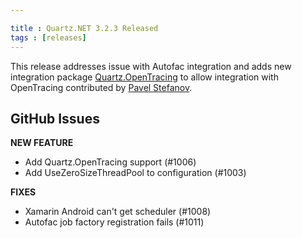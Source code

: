 ```yaml
---

title : Quartz.NET 3.2.3 Released
tags : [releases]
---
```


This release addresses issue with Autofac integration and adds new integration package
[Quartz.OpenTracing](/documentation/quartz-3.x/packages/opentracing-integration) to allow
integration with OpenTracing contributed by [Pavel Stefanov](https://github.com/PavelStefanov).

## GitHub Issues

__NEW FEATURE__

* Add Quartz.OpenTracing support (#1006)
* Add UseZeroSizeThreadPool to configuration (#1003)

__FIXES__

  * Xamarin Android can't get scheduler (#1008)
  * Autofac job factory registration fails (#1011)

<Download />
